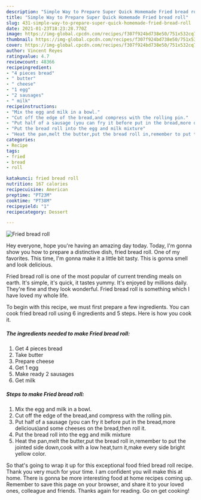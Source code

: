 ```yaml
---
description: "Simple Way to Prepare Super Quick Homemade Fried bread roll"
title: "Simple Way to Prepare Super Quick Homemade Fried bread roll"
slug: 431-simple-way-to-prepare-super-quick-homemade-fried-bread-roll
date: 2021-01-23T18:23:28.770Z
image: https://img-global.cpcdn.com/recipes/f307f924bd738e50/751x532cq70/fried-bread-roll-recipe-main-photo.jpg
thumbnail: https://img-global.cpcdn.com/recipes/f307f924bd738e50/751x532cq70/fried-bread-roll-recipe-main-photo.jpg
cover: https://img-global.cpcdn.com/recipes/f307f924bd738e50/751x532cq70/fried-bread-roll-recipe-main-photo.jpg
author: Vincent Reyes
ratingvalue: 4.7
reviewcount: 48366
recipeingredient:
- "4 pieces bread"
- " butter"
- " cheese"
- "1 egg"
- "2 sausages"
- " milk"
recipeinstructions:
- "Mix the egg and milk in a bowl."
- "Cut off the edge of the bread,and compress with the rolling pin."
- "Put half of a sausage (you can fry it before put in the bread,more delicious)and some cheeses on the bread,then roll it."
- "Put the bread roll into the egg and milk mixture"
- "Heat the pan,melt the butter,put the bread roll in,remember to put the jointed side down,cook with a low heat,turn it,make every side bright yellow color."
categories:
- Recipe
tags:
- fried
- bread
- roll

katakunci: fried bread roll 
nutrition: 167 calories
recipecuisine: American
preptime: "PT23M"
cooktime: "PT38M"
recipeyield: "1"
recipecategory: Dessert

---
```



![Fried bread roll](https://img-global.cpcdn.com/recipes/f307f924bd738e50/751x532cq70/fried-bread-roll-recipe-main-photo.jpg)

Hey everyone, hope you're having an amazing day today. Today, I'm gonna show you how to prepare a distinctive dish, fried bread roll. One of my favorites. This time, I'm gonna make it a little bit tasty. This is gonna smell and look delicious.



Fried bread roll is one of the most popular of current trending meals on earth. It's simple, it's quick, it tastes yummy. It's enjoyed by millions daily. They're fine and they look wonderful. Fried bread roll is something which I have loved my whole life.


To begin with this recipe, we must first prepare a few ingredients. You can cook fried bread roll using 6 ingredients and 5 steps. Here is how you cook it.

<!--inarticleads1-->

##### The ingredients needed to make Fried bread roll:

1. Get 4 pieces bread
1. Take  butter
1. Prepare  cheese
1. Get 1 egg
1. Make ready 2 sausages
1. Get  milk




<!--inarticleads2-->

##### Steps to make Fried bread roll:

1. Mix the egg and milk in a bowl.
1. Cut off the edge of the bread,and compress with the rolling pin.
1. Put half of a sausage (you can fry it before put in the bread,more delicious)and some cheeses on the bread,then roll it.
1. Put the bread roll into the egg and milk mixture
1. Heat the pan,melt the butter,put the bread roll in,remember to put the jointed side down,cook with a low heat,turn it,make every side bright yellow color.




So that's going to wrap it up for this exceptional food fried bread roll recipe. Thank you very much for your time. I am confident you will make this at home. There is gonna be more interesting food at home recipes coming up. Remember to save this page on your browser, and share it to your loved ones, colleague and friends. Thanks again for reading. Go on get cooking!
